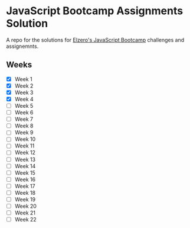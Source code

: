 # JavaScript Bootcamp Assignments Solution

A repo for the solutions for [Elzero's JavaScript Bootcamp](https://elzero.org/study/javascript-bootcamp-2021-study-plan/) challenges and assignemnts.

## Weeks

-   [x] Week 1
-   [x] Week 2
-   [x] Week 3
-   [x] Week 4
-   [ ] Week 5
-   [ ] Week 6
-   [ ] Week 7
-   [ ] Week 8
-   [ ] Week 9
-   [ ] Week 10
-   [ ] Week 11
-   [ ] Week 12
-   [ ] Week 13
-   [ ] Week 14
-   [ ] Week 15
-   [ ] Week 16
-   [ ] Week 17
-   [ ] Week 18
-   [ ] Week 19
-   [ ] Week 20
-   [ ] Week 21
-   [ ] Week 22
